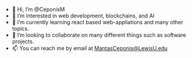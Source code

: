 - 👋 Hi, I’m @CeponisM 
- 👀 I’m interested in web development, blockchains, and AI
- 🌱 I’m currently learning react based web-appliations and many other topics.
- 💞️ I’m looking to collaborate on many different things such as software projects.
- 📫 You can reach me by email at MantasCeponis@LewisU.edu
